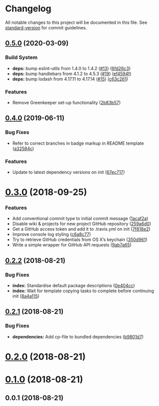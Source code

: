 # Changelog

All notable changes to this project will be documented in this file. See [standard-version](https://github.com/conventional-changelog/standard-version) for commit guidelines.

## [0.5.0](https://github.com/delucis/delucis-create/compare/v0.4.0...v0.5.0) (2020-03-09)


### Build System

* **deps:** bump eslint-utils from 1.4.0 to 1.4.2 ([#13](https://github.com/delucis/delucis-create/issues/13)) ([6fd26c3](https://github.com/delucis/delucis-create/commit/6fd26c3))
* **deps:** bump handlebars from 4.1.2 to 4.5.3 ([#19](https://github.com/delucis/delucis-create/issues/19)) ([ef4594f](https://github.com/delucis/delucis-create/commit/ef4594f))
* **deps:** bump lodash from 4.17.11 to 4.17.14 ([#15](https://github.com/delucis/delucis-create/issues/15)) ([c63c261](https://github.com/delucis/delucis-create/commit/c63c261))


### Features

* Remove Greenkeeper set-up functionality ([2b83b57](https://github.com/delucis/delucis-create/commit/2b83b57))



## [0.4.0](https://github.com/delucis/delucis-create/compare/v0.3.0...v0.4.0) (2019-06-11)


### Bug Fixes

* Refer to correct branches in badge markup in README template ([a32584c](https://github.com/delucis/delucis-create/commit/a32584c))


### Features

* Update to latest dependency versions on init ([67ec717](https://github.com/delucis/delucis-create/commit/67ec717))



<a name="0.3.0"></a>
# [0.3.0](https://github.com/delucis/delucis-create/compare/v0.2.2...v0.3.0) (2018-09-25)


### Features

* Add conventional commit type to initial commit message ([1acaf2a](https://github.com/delucis/delucis-create/commit/1acaf2a))
* Disable wiki & projects for new project GitHub repository ([259a6d0](https://github.com/delucis/delucis-create/commit/259a6d0))
* Get a GitHub access token and add it to .travis.yml on init ([7f818e2](https://github.com/delucis/delucis-create/commit/7f818e2))
* Improve console log styling ([c6a8c77](https://github.com/delucis/delucis-create/commit/c6a8c77))
* Try to retrieve GitHub credentials from OS X’s keychain ([350d961](https://github.com/delucis/delucis-create/commit/350d961))
* Write a simple wrapper for GitHub API requests ([9ab7a65](https://github.com/delucis/delucis-create/commit/9ab7a65))



<a name="0.2.2"></a>
## [0.2.2](https://github.com/delucis/delucis-create/compare/v0.2.1...v0.2.2) (2018-08-21)


### Bug Fixes

* **index:** Standardise default package descriptions ([0e404cc](https://github.com/delucis/delucis-create/commit/0e404cc))
* **index:** Wait for template copying tasks to complete before continuing init ([8a4a115](https://github.com/delucis/delucis-create/commit/8a4a115))



<a name="0.2.1"></a>
## [0.2.1](https://github.com/delucis/delucis-create/compare/v0.2.0...v0.2.1) (2018-08-21)


### Bug Fixes

* **dependencies:** Add cp-file to bundled dependencies ([b9801d7](https://github.com/delucis/delucis-create/commit/b9801d7))



<a name="0.2.0"></a>
# [0.2.0](https://github.com/delucis/delucis-create/compare/v0.1.0...v0.2.0) (2018-08-21)



<a name="0.1.0"></a>
# [0.1.0](https://github.com/delucis/delucis-create/compare/v0.0.1...v0.1.0) (2018-08-21)



<a name="0.0.1"></a>
## 0.0.1 (2018-08-21)
